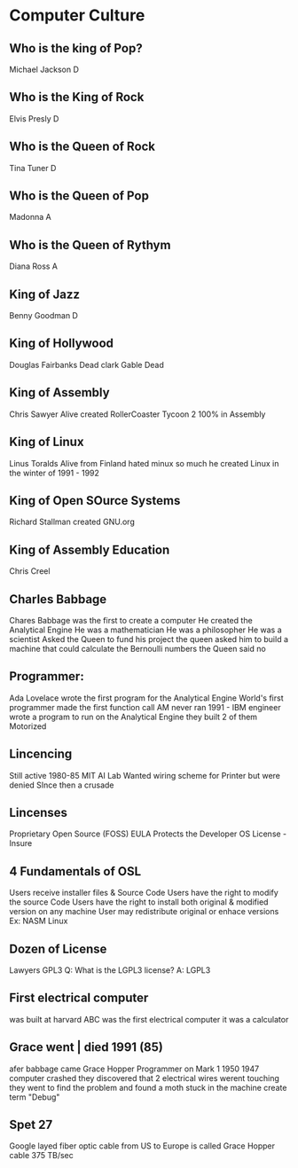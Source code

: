 # Computer Culture

## Who is the king of Pop?
Michael Jackson     D

## Who is the King of Rock
Elvis Presly        D

## Who is the Queen of Rock
Tina Tuner          D      

## Who is the Queen of Pop
Madonna             A

## Who is the Queen of Rythym
Diana Ross          A   

## King of Jazz
Benny Goodman       D

## King of Hollywood
Douglas Fairbanks   Dead
clark Gable         Dead

## King of Assembly
Chris Sawyer        Alive
created RollerCoaster Tycoon 2 100% in Assembly

## King of Linux
Linus Toralds       Alive
from Finland
hated minux so much he created Linux in the winter of 1991 - 1992

## King of Open SOurce Systems
Richard Stallman 
created GNU.org

## King of Assembly Education
Chris Creel

## Charles Babbage
Chares Babbage was the first to create a computer
He created the Analytical Engine
He was a mathematician
He was a philosopher
He was a scientist
Asked the Queen to fund his project
the queen asked him to build a machine that could calculate the Bernoulli numbers
the Queen said no

## Programmer:
Ada Lovelace wrote the first program for the Analytical Engine
World's first programmer
made the first function call
AM never ran
1991 - IBM engineer wrote a program to run on the Analytical Engine 
they built 2 of them
Motorized 


## Lincencing
Still active
1980-85
MIT AI Lab
Wanted wiring scheme for Printer but were denied
SInce then a crusade

## Lincenses
Proprietary
Open Source (FOSS)
EULA Protects the Developer
OS License
-Insure

## 4 Fundamentals of OSL
Users receive installer files & Source Code 
Users have the right to modify the source Code
Users have the right to install both original & modified version on any machine
User may redistribute original or enhace versions
Ex: NASM Linux 

## Dozen of License
Lawyers
GPL3
Q: What is the LGPL3 license?
A: 
LGPL3



## First electrical computer
was built at harvard
ABC was the first electrical computer
it was a calculator

## Grace went | died 1991 (85) 
afer babbage came Grace Hopper
Programmer on Mark 1
1950 1947 
computer crashed they discovered that 2 electrical wires werent touching
they went to find the problem and found a moth stuck in the machine
create term "Debug"

## Spet 27
Google layed fiber optic cable from US to Europe
is called Grace Hopper  cable
375 TB/sec

